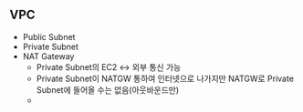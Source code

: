 ## VPC
- Public Subnet
- Private Subnet
- NAT Gateway
  - Private Subnet의 EC2 <-> 외부 통신 가능
  - Private Subnet이 NATGW 통하여 인터넷으로 나가지만 NATGW로 Private Subnet에 들어올 수는 없음(아웃바운드만)
  - 
